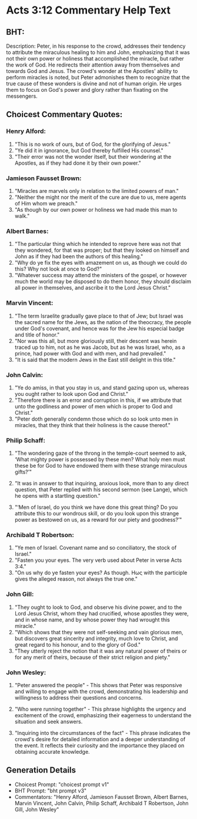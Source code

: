 # Acts 3:12 Commentary Help Text

## BHT:
Description:
Peter, in his response to the crowd, addresses their tendency to attribute the miraculous healing to him and John, emphasizing that it was not their own power or holiness that accomplished the miracle, but rather the work of God. He redirects their attention away from themselves and towards God and Jesus. The crowd's wonder at the Apostles' ability to perform miracles is noted, but Peter admonishes them to recognize that the true cause of these wonders is divine and not of human origin. He urges them to focus on God's power and glory rather than fixating on the messengers.

## Choicest Commentary Quotes:
### Henry Alford:
1. "This is no work of ours, but of God, for the glorifying of Jesus."
2. "Ye did it in ignorance, but God thereby fulfilled His counsel."
3. "Their error was not the wonder itself, but their wondering at the Apostles, as if they had done it by their own power."

### Jamieson Fausset Brown:
1. "Miracles are marvels only in relation to the limited powers of man."
2. "Neither the might nor the merit of the cure are due to us, mere agents of Him whom we preach."
3. "As though by our own power or holiness we had made this man to walk."

### Albert Barnes:
1. "The particular thing which he intended to reprove here was not that they wondered, for that was proper; but that they looked on himself and John as if they had been the authors of this healing."
2. "Why do ye fix the eyes with amazement on us, as though we could do this? Why not look at once to God?"
3. "Whatever success may attend the ministers of the gospel, or however much the world may be disposed to do them honor, they should disclaim all power in themselves, and ascribe it to the Lord Jesus Christ."

### Marvin Vincent:
1. "The term Israelite gradually gave place to that of Jew; but Israel was the sacred name for the Jews, as the nation of the theocracy, the people under God's covenant, and hence was for the Jew his especial badge and title of honor."
2. "Nor was this all, but more gloriously still, their descent was herein traced up to him, not as he was Jacob, but as he was Israel, who, as a prince, had power with God and with men, and had prevailed."
3. "It is said that the modern Jews in the East still delight in this title."

### John Calvin:
1. "Ye do amiss, in that you stay in us, and stand gazing upon us, whereas you ought rather to look upon God and Christ."
2. "Therefore there is an error and corruption in this, if we attribute that unto the godliness and power of men which is proper to God and Christ."
3. "Peter doth generally condemn those which do so look unto men in miracles, that they think that their holiness is the cause thereof."

### Philip Schaff:
1. "The wondering gaze of the throng in the temple-court seemed to ask, ‘What mighty power is possessed by these men? What holy men must these be for God to have endowed them with these strange miraculous gifts?’" 

2. "It was in answer to that inquiring, anxious look, more than to any direct question, that Peter replied with his second sermon (see Lange), which he opens with a startling question." 

3. "‘Men of Israel, do you think we have done this great thing? Do you attribute this to our wondrous skill, or do you look upon this strange power as bestowed on us, as a reward for our piety and goodness?’"

### Archibald T Robertson:
1. "Ye men of Israel. Covenant name and so conciliatory, the stock of Israel."
2. "Fasten you your eyes. The very verb used about Peter in verse Acts 3:4."
3. "On us why do ye fasten your eyes? As though. Hως with the participle gives the alleged reason, not always the true one."

### John Gill:
1. "They ought to look to God, and observe his divine power, and to the Lord Jesus Christ, whom they had crucified, whose apostles they were, and in whose name, and by whose power they had wrought this miracle."
2. "Which shows that they were not self-seeking and vain glorious men, but discovers great sincerity and integrity, much love to Christ, and great regard to his honour, and to the glory of God."
3. "They utterly reject the notion that it was any natural power of theirs or for any merit of theirs, because of their strict religion and piety."

### John Wesley:
1. "Peter answered the people" - This shows that Peter was responsive and willing to engage with the crowd, demonstrating his leadership and willingness to address their questions and concerns.

2. "Who were running together" - This phrase highlights the urgency and excitement of the crowd, emphasizing their eagerness to understand the situation and seek answers.

3. "Inquiring into the circumstances of the fact" - This phrase indicates the crowd's desire for detailed information and a deeper understanding of the event. It reflects their curiosity and the importance they placed on obtaining accurate knowledge.


## Generation Details
- Choicest Prompt: "choicest prompt v1"
- BHT Prompt: "bht prompt v3"
- Commentators: "Henry Alford, Jamieson Fausset Brown, Albert Barnes, Marvin Vincent, John Calvin, Philip Schaff, Archibald T Robertson, John Gill, John Wesley"
